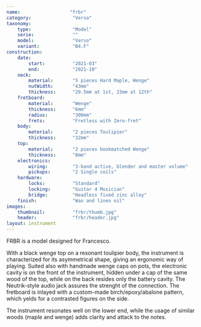 ```yaml
---
name:                  "frbr"
category:               "Verso"
taxonomy:
    type:               "Model"
    serie:              ""
    model:              "Verso"
    variant:            "B4.F"
construction:
    date:
        start:          "2021-03"
        end:            "2021-10"
    neck:
        material:       "5 pieces Hard Maple, Wenge"
        nutWidth:       "43mm"
        thickness:      "20.5mm at 1st, 23mm at 12th"
    fretboard:
        material:       "Wenge"
        thickness:      "6mm"  
        radius:         "300mm"
        frets:          "Fretless with Zero-fret"
    body:
        material:       "2 pieces Toulipier"
        thickness:      "32mm"
    top:
        material:       "2 pieces bookmatched Wenge"
        thickness:      "8mm"
    electronics:
        wiring:         "3-band active, blender and master volume"
        pickups:        "2 Single coils"
    hardware:
        locks:          "Standard"
        locking:        "Guitar 4 Musician"
        bridge:         "Headless fixed zinc alloy"
    finish:             "Wax and linen oil"
images:
    thumbnail:          "frbr/thumb.jpg"
    header:             "frbr/header.jpg" 
layout: instrument
---
```


FRBR is a model designed for Francesco.

With a black wenge top on a resonant toulipier body, the instrument is characterized for its asymmetrical shape, giving an ergonomic way of playing.
Suited also with handmade wenge caps on pots, the electronic cavity is on the front of the instrument, hidden under a cap of the same wood of the top, while on the back resides only the battery cavity. The Neutrik-style audio jack assures the strenght of the connection.
The fretboard is inlayed with a custom-made birch/epoxy/abalone pattern, which yelds for a contrasted figures on the side. 

The instrument resonates well on the lower end, while the usage of similar woods (maple and wenge) adds clarity and attack to the notes.

